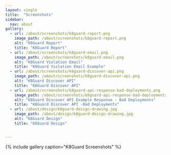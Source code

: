 ```yaml
---
layout: single
title:  "Screenshots"
sidebar:
  nav: about
gallery:
  - url: /about/screenshots/k8guard-report.png
    image_path: /about/screenshots/k8guard-report.png
    alt: "K8Guard Report"
    title: "K8Guard Report"
  - url: /about/screenshots/k8guard-email.png
    image_path: /about/screenshots/k8guard-email.png
    alt: "K8Guard Violation Email"
    title: "K8Guard Violation Email Example"
  - url: /about/screenshots/k8guard-discover-api.png
    image_path: /about/screenshots/k8guard-discover-api.png
    alt: "K8Guard Discover API"
    title: "K8Guard Discover API"
  - url: /about/screenshots/k8guard-api-response-bad-deployments.png
    image_path: /about/screenshots/k8guard-api-response-bad-deployments.png
    alt: "K8Guard Discover API Example Response - Bad Deployments"
    title: "K8Guard Discover API -Bad Deployments"
  - url: /about/design/k8guard-design-drawing.jpg
    image_path: /about/design/k8guard-design-drawing.jpg
    alt: "K8Guard Design"
    title: "K8Guard Design"


---
```


{% include gallery caption="K8Guard Screenshots" %}
